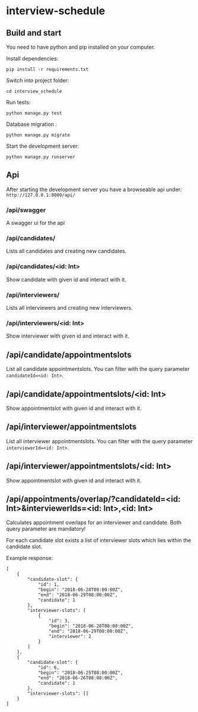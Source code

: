 # interview-schedule

## Build and start 
You need to have python and pip installed on your computer.

Install dependencies:

`pip install -r requirements.txt`

Switch into project folder:

`cd interview_schedule`

Run tests: 

`python manage.py test`

Database migration : 

`python manage.py migrate`

Start the development server: 

`python manage.py runserver`

## Api

After starting the development server you have a browseable api under: 
`http://127.0.0.1:8000/api/`

### /api/swagger
A swagger ui for the api 

### /api/candidates/
Lists all candidates and creating new candidates.

### /api/candidates/<id: Int>
Show candidate with given id and interact with it.

### /api/interviewers/
Lists all interviewers and creating new interviewers.

### /api/interviewers/<id: Int>
Show interviewer with given id and interact with it.

## /api/candidate/appointmentslots
List all candidate appointmentslots. You can filter with the query parameter `candidateId=<id: Int>`.

## /api/candidate/appointmentslots/<id: Int>
Show appointmentslot with given id and interact with it.

## /api/interviewer/appointmentslots
List all interviewer appointmentslots. You can filter with the query parameter `interviewerId=<id: Int>`.

## /api/interviewer/appointmentslots/<id: Int>
Show appointmentslot with given id and interact with it.

## /api/appointments/overlap/?candidateId=<id: Int>&interviewerIds=<id: Int>,<id: Int>
Calculates appointment overlaps for an interviewer and candidate. 
Both query parameter are mandatory!

For each candidate slot exists a list of interviewer slots which lies within the candidate slot. 

Example response: 

```
[
    {
        "candidate-slot": {
            "id": 1,
            "begin": "2018-06-28T08:00:00Z",
            "end": "2018-06-29T08:00:00Z",
            "candidate": 1
        },
        "interviewer-slots": [
            {
                "id": 3,
                "begin": "2018-06-28T08:00:00Z",
                "end": "2018-06-29T08:00:00Z",
                "interviewer": 2
            }
        ]
    },
    {
        "candidate-slot": {
            "id": 6,
            "begin": "2018-06-25T08:00:00Z",
            "end": "2018-06-26T08:00:00Z",
            "candidate": 1
        },
        "interviewer-slots": []
    }
]
```

